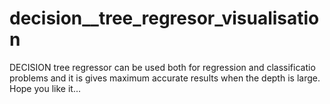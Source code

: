 # decision__tree_regresor_visualisation
DECISION tree regressor can be used both for regression and classificatio problems and it is gives maximum accurate results when the depth is large.
Hope you like it...
